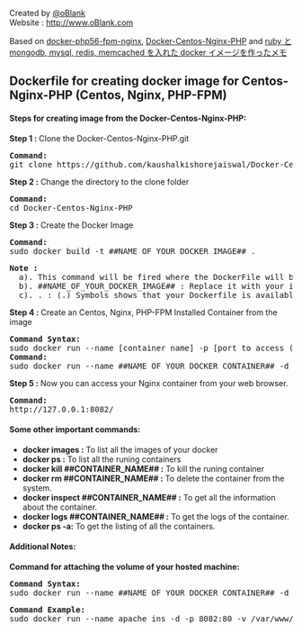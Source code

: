 Created by [@oBlank](http://twitter.com/oBlank) <br>
Website : http://www.oBlank.com<br>

Based on [docker-php56-fpm-nginx](https://github.com/CrakLabs/docker-php56-fpm-nginx), [Docker-Centos-Nginx-PHP](https://github.com/kaushalkishorejaiswal/Docker-Centos-Nginx-PHP) and [ruby と mongodb, mysql, redis, memcached を入れた docker イメージを作ったメモ](http://blog.livedoor.jp/sonots/archives/36644307.html)
<h2>Dockerfile for creating docker image for Centos-Nginx-PHP (Centos, Nginx, PHP-FPM)</h2>

<h4>Steps for creating image from the Docker-Centos-Nginx-PHP:</h4>

<b>Step 1 :</b> Clone the Docker-Centos-Nginx-PHP.git
<pre>
<b>Command: </b>
git clone https://github.com/kaushalkishorejaiswal/Docker-Centos-Nginx-PHP.git
</pre>

<b>Step 2 :</b> Change the directory to the clone folder
<pre>
<b>Command:</b>
cd Docker-Centos-Nginx-PHP
</pre>

<b>Step 3 :</b> Create the Docker Image
<pre>
<b>Command: </b>
sudo docker build -t ##NAME_OF_YOUR_DOCKER_IMAGE## .
</pre>

<pre>
<b>Note : </b>
  a). This command will be fired where the DockerFile will be placed
  b). ##NAME_OF_YOUR_DOCKER_IMAGE## : Replace it with your image name
  c). . : (.) Symbols shows that your Dockerfile is available on the same directory where you are running the command.
</pre>

<b>Step 4 :</b> Create an Centos, Nginx, PHP-FPM Installed Container from the image
<pre>
<b>Command Syntax: </b>
sudo docker run --name [container name] -p [port to access (New Port):port exposed(original port)] -i -t [image name]
<b>Command:</b>
sudo docker run --name ##NAME_OF_YOUR_DOCKER_CONTAINER## -d -p 8082:80 ##NAME_OF_YOUR_DOCKER_IMAGE##
</pre>

<b>Step 5 :</b> Now you can access your Nginx container from your web browser.
<pre>
<b>Command:</b>
http://127.0.0.1:8082/
</pre>

<h4>Some other important commands:</h4>
<ul>
<li><b>docker images :</b> To list all the images of your docker</li>
<li><b>docker ps :</b> To list all the runing containers</li>
<li><b>docker kill ##CONTAINER_NAME## :</b> To kill the runing container</li>
<li><b>docker rm ##CONTAINER_NAME## :</b> To delete the container from the system.</li>
<li><b>docker inspect ##CONTAINER_NAME## :</b> To get all the information about the container.</li>
<li><b>docker logs ##CONTAINER_NAME## :</b> To get the logs of the container.</li>
<li><b>docker ps -a:</b> To get the listing of all the containers.</li>
</ul>

<h4>Additional Notes:</h4>
<b>Command for attaching the volume of your hosted machine:</b>
<pre>
<b>Command Syntax:</b>
sudo docker run --name ##NAME_OF_YOUR_DOCKER_CONTAINER## -d -p 8082:80 -v ##HOSTED_VOLUME_LOCATION##:##CONTAINER_VOLUME_LOCATION## ##YOUR_IMAGE_NAME##
</pre>

<pre>
<b>Command Example:</b>
sudo docker run --name apache_ins -d -p 8082:80 -v /var/www/kaushal:/var/www kaushal_nginx
</pre>
